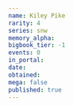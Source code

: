 ```yaml
---
name: Kiley Pike
rarity: 4
series: snw
memory_alpha:
bigbook_tier: -1
events: 0
in_portal:
date:
obtained:
mega: false
published: true
---
```



